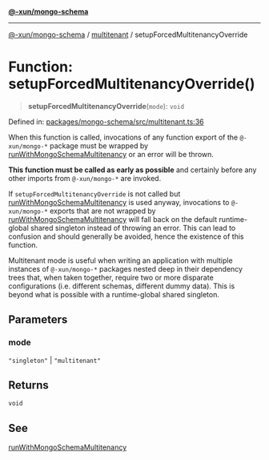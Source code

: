 [**@-xun/mongo-schema**](../../README.md)

***

[@-xun/mongo-schema](../../README.md) / [multitenant](../README.md) / setupForcedMultitenancyOverride

# Function: setupForcedMultitenancyOverride()

> **setupForcedMultitenancyOverride**(`mode`): `void`

Defined in: [packages/mongo-schema/src/multitenant.ts:36](https://github.com/Xunnamius/mongo-utils/blob/7b25b3728184acdc4dd308dd54ecbebd6fc132bd/packages/mongo-schema/src/multitenant.ts#L36)

When this function is called, invocations of any function export of the
`@-xun/mongo-*` package must be wrapped by
[runWithMongoSchemaMultitenancy](runWithMongoSchemaMultitenancy.md) or an error will be thrown.

**This function must be called as early as possible** and certainly before
any other imports from `@-xun/mongo-*` are invoked.

If `setupForcedMultitenancyOverride` is not called but
[runWithMongoSchemaMultitenancy](runWithMongoSchemaMultitenancy.md) is used anyway, invocations to
`@-xun/mongo-*` exports that are not wrapped by
[runWithMongoSchemaMultitenancy](runWithMongoSchemaMultitenancy.md) will fall back on the default
runtime-global shared singleton instead of throwing an error. This can lead
to confusion and should generally be avoided, hence the existence of this
function.

Multitenant mode is useful when writing an application with multiple
instances of `@-xun/mongo-*` packages nested deep in their dependency trees
that, when taken together, require two or more disparate configurations (i.e.
different schemas, different dummy data). This is beyond what is possible
with a runtime-global shared singleton.

## Parameters

### mode

`"singleton"` | `"multitenant"`

## Returns

`void`

## See

[runWithMongoSchemaMultitenancy](runWithMongoSchemaMultitenancy.md)
